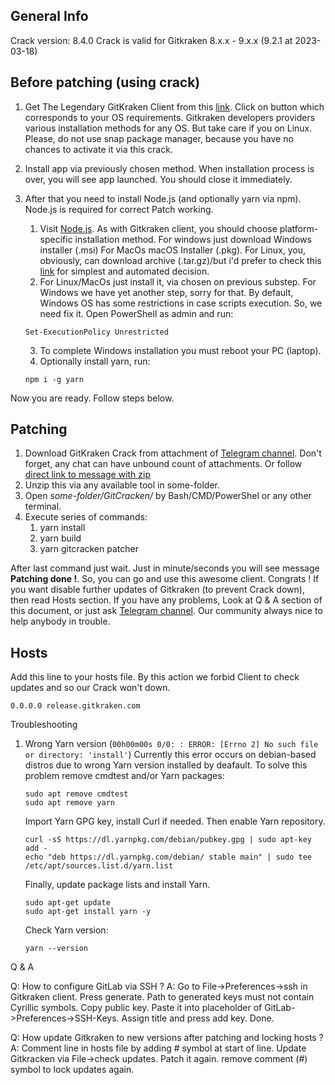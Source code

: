##  General Info

Crack version: 8.4.0 
Crack is valid for Gitkraken 8.x.x - 9.x.x (9.2.1 at 2023-03-18)

## Before patching (using crack)

1. Get The Legendary GitKraken Client from this [link](https://www.gitkraken.com/download). Click on button which corresponds to your OS requirements.
Gitkraken developers providers various installation methods for any OS. But take care if you on Linux. Please, do not use snap package manager, because you have no chances to activate it via this crack.

2. Install app via previously chosen method. When installation process is over, you will see app launched. You should close it immediately.
3. After that you need to install Node.js (and optionally yarn via npm). Node.js is required for correct Patch working.
   1. Visit [Node.js](https://nodejs.org/en/). As with Gitkraken client, you should choose platform-specific installation method.
   For windows just download Windows installer (.msi)
   For MacOs macOS Installer (.pkg).
   For Linux, you, obviously, can download archive (.tar.gz)/but i'd prefer to check this [link](https://nodejs.org/en/download/package-manager) for simplest and automated decision.
   2. For Linux/MacOs just install it, via chosen on previous substep. For Windows we have yet another step, sorry for that. By default, Windows OS has some restrictions in case scripts execution.
    So, we need fix it. Open PowerShell as admin and run:
   ```
   Set-ExecutionPolicy Unrestricted
   ```
   3. To complete Windows installation you must reboot your PC (laptop).
   4. Optionally install yarn, run:
   ```
   npm i -g yarn
   ```
Now you are ready. Follow steps below.

## Patching
1. Download GitKraken Crack from attachment of [Telegram channel](https://t.me/gitkrakencrackchat). Don't forget, any chat can have unbound count of attachments. Or follow [direct link to message with zip](https://t.me/gitkrakencrackchat/1086)
2. Unzip this via any available tool in some-folder.
3. Open *some-folder/GitCracken/* by Bash/CMD/PowerShel or any other terminal.
4. Execute series of commands:
   1. yarn install
   2. yarn build
   3. yarn gitcracken patcher

After last command just wait. Just in minute/seconds you will see message **Patching done !**. So, you can go and use this awesome client. Congrats !
If you want disable further updates of Gitkraken (to prevent Crack down), then read Hosts section. If you have any problems, Look at Q & A section of this document, or just ask [Telegram channel](https://t.me/gitkrakencrackchat). Our community always nice to help anybody in trouble. 

## Hosts
Add this line to your hosts file. By this action we forbid Client to check updates and so our Crack won't down.

```
0.0.0.0 release.gitkraken.com
```


Troubleshooting

1. Wrong Yarn version (``` 00h00m00s 0/0: : ERROR: [Errno 2] No such file or directory: 'install' ```)
   Currently this error occurs on debian-based distros due to wrong Yarn version installed by deafault.
   To solve this problem remove cmdtest and/or Yarn packages:
   ```
   sudo apt remove cmdtest
   sudo apt remove yarn
   ```
   Import Yarn GPG key, install Curl if needed. Then enable Yarn repository.
   ```
   curl -sS https://dl.yarnpkg.com/debian/pubkey.gpg | sudo apt-key add -
   echo "deb https://dl.yarnpkg.com/debian/ stable main" | sudo tee /etc/apt/sources.list.d/yarn.list
   ```
   Finally, update package lists and install Yarn.
   ```
   sudo apt-get update
   sudo apt-get install yarn -y
   ```
   Check Yarn version:
   ```
   yarn --version
   ```



Q & A

Q: How to configure GitLab via SSH ?
A: Go to File->Preferences->ssh in Gitkraken client. Press generate. Path to generated keys must not contain Cyrillic symbols.
Copy public key. Paste it into placeholder of GitLab->Preferences->SSH-Keys. Assign title and press add key. Done.

Q: How update Gitkraken to new versions after patching and locking hosts ?
A: Comment line in hosts file by adding # symbol at start of line. Update Gitkracken via File->check updates. Patch it again. remove comment (#) symbol to lock updates again.


